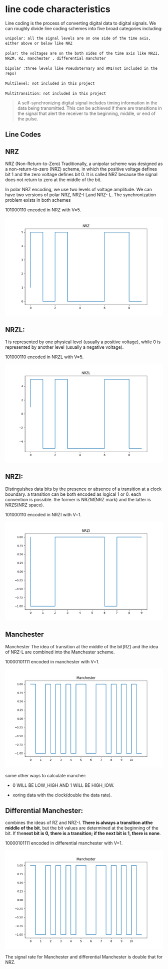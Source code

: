 Iine code characteristics
====

Line coding is the process of converting digital data to digital signals. We can roughly divide line coding schemes into five broad categories
including:

    unipolar: all the signal levels are on one side of the time axis, either above or below like NRZ

    polar: the voltages are on the both sides of the time axis like NRZI, NRZM, RZ, manchester , differential manchster

    bipolar :three levels like Pseudoternary and AMI(not included in the repo)
    
    Multilevel: not included in this project
    
    Multitransition: not included in this project


> A self-synchronizing digital signal includes timing information in the data being
transmitted. This can be achieved if there are transitions in the signal that alert the
receiver to the beginning, middle, or end of the pulse. 



Line Codes
----


## NRZ

NRZ (Non-Return-to-Zero) Traditionally, a unipolar scheme was designed as a non-return-to-zero (NRZ) scheme, in which the positive voltage defines bit 1 and the zero voltage defines bit 0. It is called NRZ because the signal does not return to zero at the middle of the bit.

In polar NRZ encoding, we use two levels of voltage amplitude. We can have two versions of polar NRZ, NRZ-I Land NRZ- L.
The synchronization problem exists in both schemes

101000110 encoded in NRZ with V=5.

![101000110 encoded in NRZ with V=5.](./images/NRZ_101000110.png "101000110")

## NRZL:
1 is represented by one physical level (usually a positive voltage), while 0 is represented by another level (usually a negative voltage).

101000110 encoded in NRZL with V=5.

![101000110 encoded in NRZL with V=5](./images/NRZL_101000110.png "101000110")

## NRZI:


Distinguishes data bits by the presence or absence of a transition at a clock boundary. 
a transition can be both encoded as logical 1 or 0.
each convention is possible. the former is NRZM(NRZ mark) and the latter is NRZS(NRZ space).

101000110 encoded in NRZI with V=1.

![101000110 encoded in NRZI with V=1](./images/NRZI_101000110.png "101000110")


## Manchester
Manchester The idea of transition at
the middle of the bit(RZ) and the idea of NRZ-L are combined into the Manchester scheme.

10000101111 encoded in manchester with V=1.

![10000101111 encoded in manchester with V=1](./images/manchester_10000101111.png "10000101111")

some other ways to calculate mancher:
-  0 WILL BE LOW_HIGH AND 1 WILL BE HIGH_lOW.

- xoring data with the clock(double the data rate).


## Differential Manchester: 

combines the ideas of RZ and NRZ-I. **There is always a transition atthe middle of the bit**, but the bit values are determined at the beginning of the bit. If the**next bit is 0, there is a transition; if the next bit is 1, there is none**.

10000101111 encoded in differential manchester with V=1.

![10000101111 encoded in differential manchester with V=1](./images/manchester_10000101111.png "10000101111")


The signal rate for Manchester and differential Manchester is double that for NRZ.





